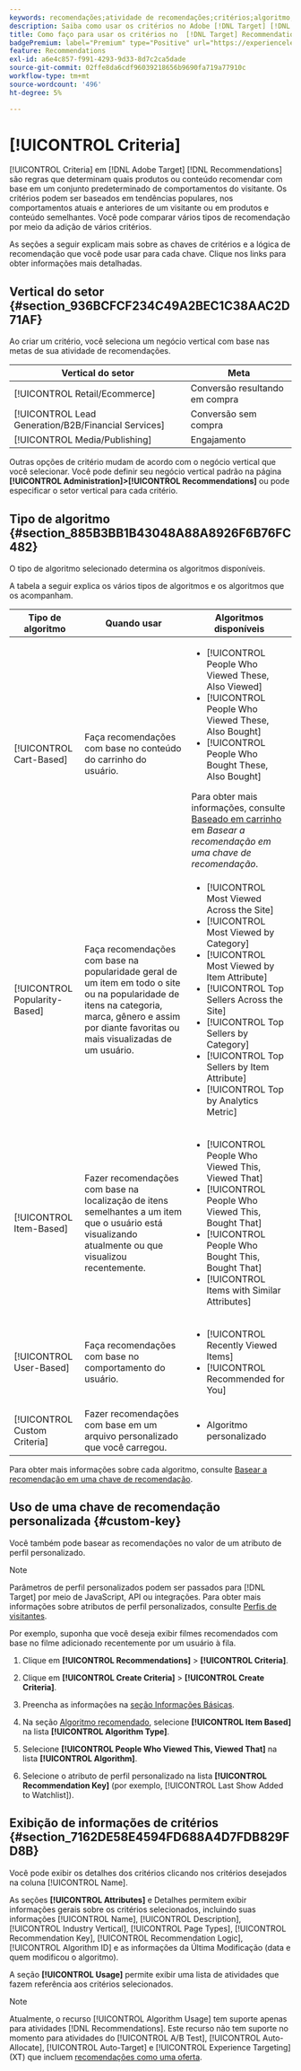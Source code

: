 ```yaml
---
keywords: recomendações;atividade de recomendações;critérios;algoritmo;chave de recomendação;chave personalizada;vertical do setor;varejo;comércio eletrônico;geração de clientes potenciais;b2b;serviços financeiros;mídia;publicação
description: Saiba como usar os critérios no Adobe [!DNL Target] [!DNL Recommendations].
title: Como faço para usar os critérios no  [!DNL Target] Recommendations?
badgePremium: label="Premium" type="Positive" url="https://experienceleague.adobe.com/docs/target/using/introduction/intro.html?lang=en#premium newtab=true" tooltip="Consulte o que está incluído no Target Premium."
feature: Recommendations
exl-id: a6e4c857-f991-4293-9d33-8d7c2ca5dade
source-git-commit: 02ffe8da6cdf96039218656b9690fa719a77910c
workflow-type: tm+mt
source-wordcount: '496'
ht-degree: 5%

---
```


# [!UICONTROL Criteria]

[!UICONTROL Criteria] em [!DNL Adobe Target] [!DNL Recommendations] são regras que determinam quais produtos ou conteúdo recomendar com base em um conjunto predeterminado de comportamentos do visitante. Os critérios podem ser baseados em tendências populares, nos comportamentos atuais e anteriores de um visitante ou em produtos e conteúdo semelhantes. Você pode comparar vários tipos de recomendação por meio da adição de vários critérios.

As seções a seguir explicam mais sobre as chaves de critérios e a lógica de recomendação que você pode usar para cada chave. Clique nos links para obter informações mais detalhadas.

## Vertical do setor {#section_936BCFCF234C49A2BEC1C38AAC2D71AF}

Ao criar um critério, você seleciona um negócio vertical com base nas metas de sua atividade de recomendações.

| Vertical do setor | Meta |
|--- |--- |
| [!UICONTROL Retail/Ecommerce] | Conversão resultando em compra |
| [!UICONTROL Lead Generation/B2B/Financial Services] | Conversão sem compra |
| [!UICONTROL Media/Publishing] | Engajamento |

Outras opções de critério mudam de acordo com o negócio vertical que você selecionar. Você pode definir seu negócio vertical padrão na página **[!UICONTROL Administration]>[!UICONTROL Recommendations]** ou pode especificar o setor vertical para cada critério.

## Tipo de algoritmo {#section_885B3BB1B43048A88A8926F6B76FC482}

O tipo de algoritmo selecionado determina os algoritmos disponíveis.

A tabela a seguir explica os vários tipos de algoritmos e os algoritmos que os acompanham.

| Tipo de algoritmo | Quando usar | Algoritmos disponíveis |
| --- | --- | --- |
| [!UICONTROL Cart-Based] | Faça recomendações com base no conteúdo do carrinho do usuário. | <ul><li>[!UICONTROL People Who Viewed These, Also Viewed]</li><li>[!UICONTROL People Who Viewed These, Also Bought]</li><li>[!UICONTROL People Who Bought These, Also Bought]</li></ul>Para obter mais informações, consulte [Baseado em carrinho](/help/main/c-recommendations/c-algorithms/base-the-recommendation-on-a-recommendation-key.md#cart-based) em *Basear a recomendação em uma chave de recomendação*. |
| [!UICONTROL Popularity-Based] | Faça recomendações com base na popularidade geral de um item em todo o site ou na popularidade de itens na categoria, marca, gênero e assim por diante favoritas ou mais visualizadas de um usuário. | <ul><li>[!UICONTROL Most Viewed Across the Site]</li><li>[!UICONTROL Most Viewed by Category]</li><li>[!UICONTROL Most Viewed by Item Attribute]</li><li>[!UICONTROL Top Sellers Across the Site]</li><li>[!UICONTROL Top Sellers by Category]</li><li>[!UICONTROL Top Sellers by Item Attribute]</li><li>[!UICONTROL Top by Analytics Metric]</li></ul> |
| [!UICONTROL Item-Based] | Fazer recomendações com base na localização de itens semelhantes a um item que o usuário está visualizando atualmente ou que visualizou recentemente. | <ul><li>[!UICONTROL People Who Viewed This, Viewed That]</li><li>[!UICONTROL People Who Viewed This, Bought That]</li><li>[!UICONTROL People Who Bought This, Bought That]</li><li>[!UICONTROL Items with Similar Attributes]</li></ul> |
| [!UICONTROL User-Based] | Faça recomendações com base no comportamento do usuário. | <ul><li>[!UICONTROL Recently Viewed Items]</li><li>[!UICONTROL Recommended for You]</li></ul> |
| [!UICONTROL Custom Criteria] | Fazer recomendações com base em um arquivo personalizado que você carregou. | <ul><li>Algoritmo personalizado</li></ul> |

Para obter mais informações sobre cada algoritmo, consulte [Basear a recomendação em uma chave de recomendação](/help/main/c-recommendations/c-algorithms/base-the-recommendation-on-a-recommendation-key.md).

## Uso de uma chave de recomendação personalizada {#custom-key}

Você também pode basear as recomendações no valor de um atributo de perfil personalizado.

>[!NOTE]
>
>Parâmetros de perfil personalizados podem ser passados para [!DNL Target] por meio de JavaScript, API ou integrações. Para obter mais informações sobre atributos de perfil personalizados, consulte [Perfis de visitantes](/help/main/c-target/c-visitor-profile/visitor-profile.md).

Por exemplo, suponha que você deseja exibir filmes recomendados com base no filme adicionado recentemente por um usuário à fila.

1. Clique em **[!UICONTROL Recommendations]** > **[!UICONTROL Criteria]**.

1. Clique em **[!UICONTROL Create Criteria]** > **[!UICONTROL Create Criteria]**.

1. Preencha as informações na [seção Informações Básicas](/help/main/c-recommendations/c-algorithms/create-new-algorithm.md#info).

1. Na seção [Algoritmo recomendado](/help/main/c-recommendations/c-algorithms/create-new-algorithm.md#rec-algo), selecione **[!UICONTROL Item Based]** na lista **[!UICONTROL Algorithm Type]**.

1. Selecione **[!UICONTROL People Who Viewed This, Viewed That]** na lista **[!UICONTROL Algorithm]**.

1. Selecione o atributo de perfil personalizado na lista **[!UICONTROL Recommendation Key]** (por exemplo, [!UICONTROL Last Show Added to Watchlist]).

## Exibição de informações de critérios {#section_7162DE58E4594FD688A4D7FDB829FD8B}

Você pode exibir os detalhes dos critérios clicando nos critérios desejados na coluna [!UICONTROL Name].

As seções **[!UICONTROL Attributes]** e Detalhes permitem exibir informações gerais sobre os critérios selecionados, incluindo suas informações [!UICONTROL Name], [!UICONTROL Description], [!UICONTROL Industry Vertical], [!UICONTROL Page Types], [!UICONTROL Recommendation Key], [!UICONTROL Recommendation Logic], [!UICONTROL Algorithm ID] e as informações da Última Modificação (data e quem modificou o algoritmo).

A seção **[!UICONTROL Usage]** permite exibir uma lista de atividades que fazem referência aos critérios selecionados.

>[!NOTE]
>
>Atualmente, o recurso [!UICONTROL Algorithm Usage] tem suporte apenas para atividades [!DNL Recommendations]. Este recurso não tem suporte no momento para atividades do [!UICONTROL A/B Test], [!UICONTROL Auto-Allocate], [!UICONTROL Auto-Target] e [!UICONTROL Experience Targeting] (XT) que incluem [recomendações como uma oferta](/help/main/c-recommendations/recommendations-as-an-offer.md).
